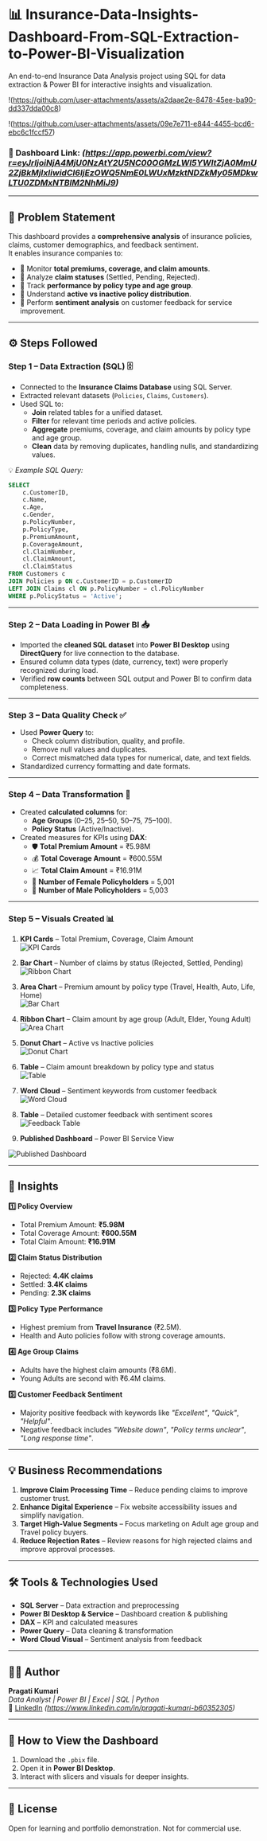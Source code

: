 # 📊 Insurance-Data-Insights-Dashboard-From-SQL-Extraction-to-Power-BI-Visualization

An end-to-end Insurance Data Analysis project using SQL for data extraction &amp; Power BI for interactive insights and visualization.

!(https://github.com/user-attachments/assets/a2daae2e-8478-45ee-ba90-dd337dda00c8)

!(https://github.com/user-attachments/assets/09e7e711-e844-4455-bcd6-ebc6c1fccf57)



### 🔗 Dashboard Link: *(https://app.powerbi.com/view?r=eyJrIjoiNjA4MjU0NzAtY2U5NC00OGMzLWI5YWItZjA0MmU2ZjBkMjIxIiwidCI6IjEzOWQ5NmE0LWUxMzktNDZkMy05MDkwLTU0ZDMxNTBlM2NhMiJ9)*  

---

## 📝 Problem Statement  

This dashboard provides a **comprehensive analysis** of insurance policies, claims, customer demographics, and feedback sentiment.  
It enables insurance companies to:  

- 📌 Monitor **total premiums, coverage, and claim amounts**.  
- 📌 Analyze **claim statuses** (Settled, Pending, Rejected).  
- 📌 Track **performance by policy type and age group**.  
- 📌 Understand **active vs inactive policy distribution**.  
- 📌 Perform **sentiment analysis** on customer feedback for service improvement.  

---

## ⚙️ Steps Followed  

### **Step 1 – Data Extraction (SQL)** 🗄  
- Connected to the **Insurance Claims Database** using SQL Server.  
- Extracted relevant datasets (`Policies`, `Claims`, `Customers`).  
- Used SQL to:  
  - **Join** related tables for a unified dataset.  
  - **Filter** for relevant time periods and active policies.  
  - **Aggregate** premiums, coverage, and claim amounts by policy type and age group.  
  - **Clean** data by removing duplicates, handling nulls, and standardizing values.  

💡 *Example SQL Query:*  
```sql
SELECT 
    c.CustomerID,
    c.Name,
    c.Age,
    c.Gender,
    p.PolicyNumber,
    p.PolicyType,
    p.PremiumAmount,
    p.CoverageAmount,
    cl.ClaimNumber,
    cl.ClaimAmount,
    cl.ClaimStatus
FROM Customers c
JOIN Policies p ON c.CustomerID = p.CustomerID
LEFT JOIN Claims cl ON p.PolicyNumber = cl.PolicyNumber
WHERE p.PolicyStatus = 'Active';

```

---


### **Step 2 – Data Loading in Power BI** 📥  
- Imported the **cleaned SQL dataset** into **Power BI Desktop** using **DirectQuery** for live connection to the database.  
- Ensured column data types (date, currency, text) were properly recognized during load.  
- Verified **row counts** between SQL output and Power BI to confirm data completeness.  

---

### **Step 3 – Data Quality Check** ✅  
- Used **Power Query** to:  
  - Check column distribution, quality, and profile.  
  - Remove null values and duplicates.  
  - Correct mismatched data types for numerical, date, and text fields.  
- Standardized currency formatting and date formats.  

---

### **Step 4 – Data Transformation** 🔄  
- Created **calculated columns** for:  
  - **Age Groups** (0–25, 25–50, 50–75, 75–100).  
  - **Policy Status** (Active/Inactive).  
- Created measures for KPIs using **DAX**:  
  - 🛡 **Total Premium Amount** = ₹5.98M  
  - 💰 **Total Coverage Amount** = ₹600.55M  
  - 📈 **Total Claim Amount** = ₹16.91M  
  - 👩 **Number of Female Policyholders** = 5,001  
  - 👨 **Number of Male Policyholders** = 5,003  

---

### **Step 5 – Visuals Created** 📊  

1. **KPI Cards** – Total Premium, Coverage, Claim Amount  
   ![KPI Cards](https://github.com/user-attachments/assets/a2c36765-ac1c-4e2f-9d6f-565217b3371f)  

2. **Bar Chart** – Number of claims by status (Rejected, Settled, Pending)  
   ![Ribbon Chart](https://github.com/user-attachments/assets/1cd8beeb-955a-4e0b-bb99-8c52ec0d501c)

4. **Area Chart** – Premium amount by policy type (Travel, Health, Auto, Life, Home)  
   ![Bar Chart ](https://github.com/user-attachments/assets/8bdc267c-3390-4cd3-81b5-d881f597a020) 

6. **Ribbon Chart** – Claim amount by age group (Adult, Elder, Young Adult)  
    ![Area Chart](https://github.com/user-attachments/assets/4de790bd-b9e6-41ae-b7cc-08c5e8e6517d) 

7. **Donut Chart** – Active vs Inactive policies  
   ![Donut Chart](https://github.com/user-attachments/assets/9d1fae49-d95e-4f8b-b8c1-bf65bb88d208)  

8. **Table** – Claim amount breakdown by policy type and status  
   ![Table](https://github.com/user-attachments/assets/103bb45d-26a5-40ab-850e-33b5595d10f6)  

9. **Word Cloud** – Sentiment keywords from customer feedback  
   ![Word Cloud](https://github.com/user-attachments/assets/1cb4ecde-cddc-4666-90e5-529ba9b39ef9)

10. **Table** – Detailed customer feedback with sentiment scores  
   ![Feedback Table](https://github.com/user-attachments/assets/5b9fa663-e8b7-4944-b63a-67f578c14134)  

11. **Published Dashboard** – Power BI Service View  

   ![Published Dashboard](https://github.com/user-attachments/assets/10a0db53-52ae-4ba1-a551-9ee4d76e6f30)  


---



## 📌 Insights  

**1️⃣ Policy Overview**  
- Total Premium Amount: **₹5.98M**  
- Total Coverage Amount: **₹600.55M**  
- Total Claim Amount: **₹16.91M**  

**2️⃣ Claim Status Distribution**  
- Rejected: **4.4K claims**  
- Settled: **3.4K claims**  
- Pending: **2.3K claims**  

**3️⃣ Policy Type Performance**  
- Highest premium from **Travel Insurance** (₹2.5M).  
- Health and Auto policies follow with strong coverage amounts.  

**4️⃣ Age Group Claims**  
- Adults have the highest claim amounts (₹8.6M).  
- Young Adults are second with ₹6.4M claims.  

**5️⃣ Customer Feedback Sentiment**  
- Majority positive feedback with keywords like *"Excellent"*, *"Quick"*, *"Helpful"*.  
- Negative feedback includes *"Website down"*, *"Policy terms unclear"*, *"Long response time"*.  

---

## 💡 Business Recommendations  

1. **Improve Claim Processing Time** – Reduce pending claims to improve customer trust.  
2. **Enhance Digital Experience** – Fix website accessibility issues and simplify navigation.  
3. **Target High-Value Segments** – Focus marketing on Adult age group and Travel policy buyers.  
4. **Reduce Rejection Rates** – Review reasons for high rejected claims and improve approval processes.  

---

## 🛠 Tools & Technologies Used  

- **SQL Server** – Data extraction and preprocessing  
- **Power BI Desktop & Service** – Dashboard creation & publishing  
- **DAX** – KPI and calculated measures  
- **Power Query** – Data cleaning & transformation  
- **Word Cloud Visual** – Sentiment analysis from feedback  

---

## 🙋‍♀️ Author  

**Pragati Kumari**  
_Data Analyst | Power BI | Excel | SQL | Python_  
🔗 [LinkedIn](#) *(https://www.linkedin.com/in/pragati-kumari-b60352305)*  

---

## 🚀 How to View the Dashboard  

1. Download the `.pbix` file.  
2. Open it in **Power BI Desktop**.  
3. Interact with slicers and visuals for deeper insights.  

---

## 📄 License  

Open for learning and portfolio demonstration. Not for commercial use.  
